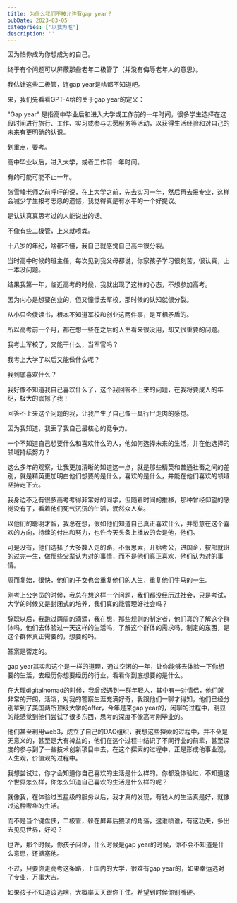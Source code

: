```yaml
---
title: 为什么我们不被允许有gap year？
pubDate: 2023-03-05
categories: ['以我为准']
description: ''
---
```



因为怕你成为你想成为的自己。

终于有个问题可以屏蔽那些老年二极管了（并没有侮辱老年人的意思）。

我估计这些二极管，连gap year是啥都不知道吧。

来，我们先看看GPT-4给的关于gap year的定义：

"Gap year" 是指高中毕业后和进入大学或工作前的一年时间，很多学生选择在这段时间进行旅行、工作、实习或参与志愿服务等活动，以获得生活经验和对自己的未来有更明确的认识。

划重点，要考。

高中毕业以后，进入大学，或者工作前一年时间。

有的可能可能不止一年。

张雪峰老师之前呼吁的说，在上大学之前，先去实习一年，然后再去报专业，这样会减少学生报考志愿的遗憾，我觉得真是有水平的一个好提议。

是认认真真思考过的人能说出的话。

不像有些二极管，上来就喷粪。

十八岁的年纪，啥都不懂，我自己就感觉自己高中很分裂。

当时高中时候的班主任，每次见到我父母都说，你家孩子学习很刻苦，很认真，上一本没问题。

结果我第一年，临近高考的时候，我就出现了这样的心态，不想参加高考。

因为内心是想要创业的，但又憧憬去军校，那时候的认知就很分裂。

从小只会傻读书，根本不知道军校和创业这两件事，是互相矛盾的。

所以高考前一个月，都在想一些在之后的人生看来很没用，却又很重要的问题。

我考上军校了，又能干什么，当军官吗？

我考上大学了以后又能做什么呢？

我到底喜欢什么？

我好像不知道我自己喜欢什么了，这个我回答不上来的问题，在我将要成人的年纪，极大的震撼了我！

回答不上来这个问题的我，让我产生了自己像一具行尸走肉的感觉。

因为我知道，我丢了我自己最核心的竞争力。

一个不知道自己想要什么和喜欢什么的人，他如何选择未来的生活，并在他选择的领域持续努力？

这么多年的观察，让我更加清晰的知道这一点，就是那些精英和普通社畜之间的差别，就是精英更加明白他们想要的是什么，喜欢的是什么，并能在他们喜欢的领域坚持走下去。

我身边不乏有很多高考考得非常好的同学，但随着时间的推移，那种曾经仰望的感觉没有了，看着他们死气沉沉的生活，泯然众人矣。

以他们的聪明才智，我总在想，假如他们知道自己真正喜欢什么，并愿意在这个喜欢的方向，持续的付出和努力，也许今天头条上播放的会是他，他们。

可是没有，他们选择了大多数人走的路，不假思索，开始考公，进国企，按部就班的过完一生，做那些父辈认为对的事情，而不是他们真正喜欢，他们认为对的事情。

周而复始，很快，他们的子女也会重复他们的人生，重复他们牛马的一生。

刚考上公务员的时候，我总在想这样一个问题，我们都没经历过社会，只是考试，大学的时候又是封闭式的培养，我们真的能管理好社会吗？

辞职以后，我跑过两周的滴滴，我在想，那些规则的制定者，他们真的了解这个群体吗，他们去体验过一天这样的生活吗，了解这个群体的需求吗，制定的东西，是这个群体真正需要的，想要的吗。

答案是否定的。

gap year其实和这个是一样的道理，通过空闲的一年，让你能够去体验一下你想要的生活，去经历你想要经历的行业，看看你到底想要的是什么。

在大理digitalnomad的时候，我曾经遇到一群年轻人，其中有一对情侣，他们就非常的开朗，活泼，对我的警察生涯充满好奇，我跟他们一聊才得知，他们已经分别拿到了美国两所顶级大学的offer，今年是来gap year的，闲聊的过程中，明显的能感觉到他们尝试了很多东西，思考的深度不像高考刚毕业的。

他们甚至利用web3，成立了自己的DAO组织，我想这些探索的过程中，并不全是无意义的，甚至是大有裨益的，他们在这个过程中结识了不同行业的前辈，甚至深度的参与到了一些技术创新项目中去，在这个探索的过程中，正是形成他事业观，人生观，价值观的过程中。



我想尝试过，你才会知道你自己喜欢的生活是什么样的。你都没体验过，不知道这个世界怎么样，你怎么知道自己喜欢的生活是什么样的呢？

就像我，在体验过五星级的服务以后，我才真的发现，有钱人的生活真是好，就像过这种奢华的生活。


而不是当个键盘侠，二极管，躲在屏幕后猥琐的角落，逮谁喷谁，有这功夫，多出去见见世界，好吗？

也许，那个时候，你孩子问你，什么时候是gap year的时候，你不会不知道是什么意思，还搪塞他。

不过，只要你走高考这条路，上国内的大学，很难有gap year的，如果幸运选对了专业，万事大吉。

如果孩子不知道该选啥，大概率天天跟你干仗。希望到时候你别嘴硬。

